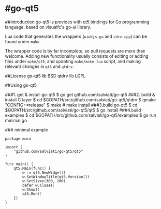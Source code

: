 #go-qt5
=====

##Introduction
go-qt5 is provides with qt5 bindings for Go programming language, based on visualfc's go-ui library.

Lua code that generates the wrappers (`uiobjs.go` and `cdrv.cpp`) can be found under `make`.

The wrapper code is by far incomplete, so pull requests are more than welcome. Adding new functionality usually consists of editing or adding files under `make/qt5`, and updating `make/make.lua` script, and making relevant changes in `qt5` and `qtdrv`.


##License
	go-qt5 lib BSD
	qtdrv lib LGPL

##Using go-qt5

###1. get & install go-qt5
	$ go get github.com/salviati/go-qt5
###2. build & install C layer
	$ cd $GOPATH/src/github.com/salviati/go-qt5/qtdrv
	$ qmake "CONFIG+=release"
	$ make
	# make install
###3.build go-qt5
	$ cd $GOPATH/src/github.com/salviati/go-qt5/qt5
	$ go install
###4.build examples
	$ cd $GOPATH/src/github.com/salviati/go-qt5/examples
	$ go run minimal.go

##A minimal example

	package main

	import (
	    "github.com/salviati/go-qt5/qt5"
    )
    
    func main() {
	    qt5.Main(func() {
		    w := qt5.NewWidget()
		    w.SetWindowTitle(qt5.Version())
		    w.SetSizev(300, 200)
		    defer w.Close()
		    w.Show()
		    qt5.Run()
	    })
    }
